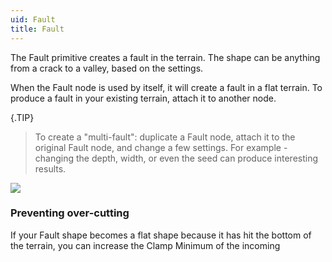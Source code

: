 ```yaml
---
uid: Fault
title: Fault
---
```


The Fault primitive creates a fault in the terrain. The shape can be anything from a crack to a valley, based on the settings.

When the Fault node is used by itself, it will create a fault in a flat terrain. To produce a fault in your existing terrain, attach it to another node.

{.TIP} 
> To create a "multi-fault": duplicate a Fault node, attach it to the original Fault node, and change a few settings. For example - changing the depth, width, or even the seed can produce interesting results.

![](/images/ref/Fault/Fault.webp)


### Preventing over-cutting

If your Fault shape becomes a flat shape because it has hit the bottom of the terrain, you can increase the Clamp Minimum of the incoming